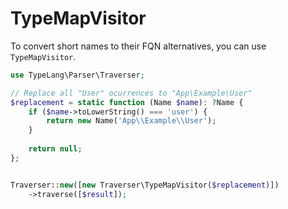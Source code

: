 # TypeMapVisitor

<show-structure for="chapter" depth="2"/>

To convert short names to their <tooltip term="FQN">FQN</tooltip> alternatives,
you can use `TypeMapVisitor`.

```php
use TypeLang\Parser\Traverser;

// Replace all "User" ocurrences to "App\Example\User"
$replacement = static function (Name $name): ?Name {
    if ($name->toLowerString() === 'user') {
        return new Name('App\\Example\\User');
    }
    
    return null;
};


Traverser::new([new Traverser\TypeMapVisitor($replacement)])
    ->traverse([$result]);
```